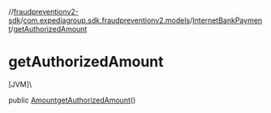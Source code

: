//[fraudpreventionv2-sdk](../../../index.md)/[com.expediagroup.sdk.fraudpreventionv2.models](../index.md)/[InternetBankPayment](index.md)/[getAuthorizedAmount](get-authorized-amount.md)

# getAuthorizedAmount

[JVM]\

public [Amount](../-amount/index.md)[getAuthorizedAmount](get-authorized-amount.md)()
